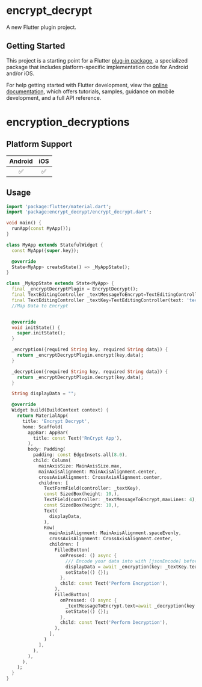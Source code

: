 # encrypt_decrypt

A new Flutter plugin project.

## Getting Started

This project is a starting point for a Flutter
[plug-in package](https://flutter.dev/developing-packages/),
a specialized package that includes platform-specific implementation code for
Android and/or iOS.

For help getting started with Flutter development, view the
[online documentation](https://flutter.dev/docs), which offers tutorials,
samples, guidance on mobile development, and a full API reference.

# encryption_decryptions

## Platform Support

| Android | iOS 
| :-----: | :-:
|   ✅    | ✅

## Usage

```dart
import 'package:flutter/material.dart';
import 'package:encrypt_decrypt/encrypt_decrypt.dart';

void main() {
  runApp(const MyApp());
}

class MyApp extends StatefulWidget {
  const MyApp({super.key});

  @override
  State<MyApp> createState() => _MyAppState();
}

class _MyAppState extends State<MyApp> {
  final _encryptDecryptPlugin = EncryptDecrypt();
  final TextEditingController _textMessageToEncrypt=TextEditingController(text: 'I am a software Developer with keen interest to learn new tech.');
  final TextEditingController _textKey=TextEditingController(text: 'techgeek.cloud');
  //Map Data to Encrypt


  @override
  void initState() {
    super.initState();
  }

  _encryption({required String key, required String data}) {
    return _encryptDecryptPlugin.encrypt(key,data);
  }

  _decryption({required String key, required String data}) {
    return _encryptDecryptPlugin.decrypt(key,data);
  }

  String displayData = "";

  @override
  Widget build(BuildContext context) {
    return MaterialApp(
      title: 'Encrypt Decrypt',
      home: Scaffold(
        appBar: AppBar(
          title: const Text('RnCrypt App'),
        ),
        body: Padding(
          padding: const EdgeInsets.all(8.0),
          child: Column(
            mainAxisSize: MainAxisSize.max,
            mainAxisAlignment: MainAxisAlignment.center,
            crossAxisAlignment: CrossAxisAlignment.center,
            children: [
              TextFormField(controller: _textKey),
              const SizedBox(height: 10,),
              TextField(controller: _textMessageToEncrypt,maxLines: 4),
              const SizedBox(height: 10,),
              Text(
                displayData,
              ),
              Row(
                mainAxisAlignment: MainAxisAlignment.spaceEvenly,
                crossAxisAlignment: CrossAxisAlignment.center,
                children: [
                  FilledButton(
                    onPressed: () async {
                      /// Encode your data into with [jsonEncode] before encrpting it
                      displayData = await _encryption(key: _textKey.text, data: _textMessageToEncrypt.text);
                      setState(() {});
                    },
                    child: const Text('Perform Encryption'),
                  ),
                  FilledButton(
                    onPressed: () async {
                      _textMessageToEncrypt.text=await _decryption(key: _textKey.text, data: displayData);
                      setState(() {});
                    },
                    child: const Text('Perform Decryption'),
                  ),
                ],
              )
            ],
          ),
        ),
      ),
    );
  }
}
```